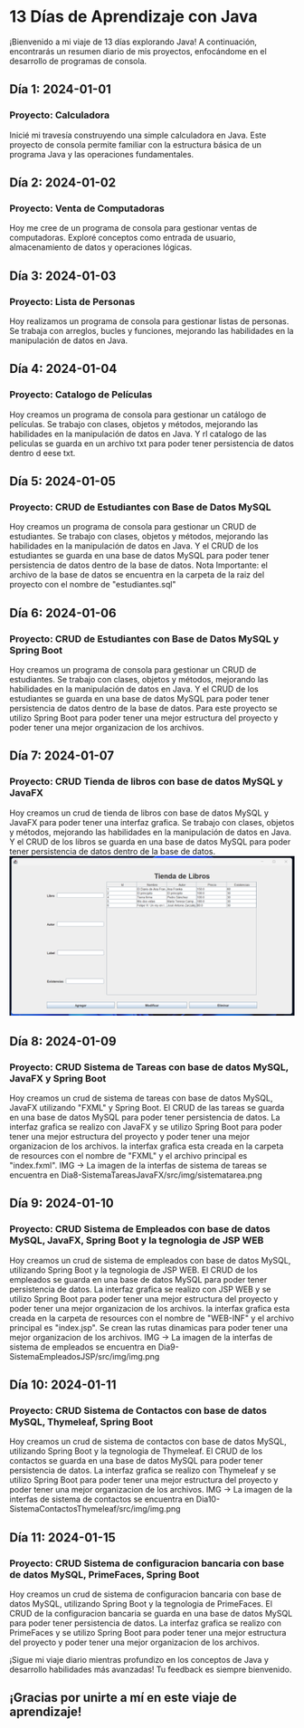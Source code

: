 # 13 Días de Aprendizaje con Java

¡Bienvenido a mi viaje de 13 días explorando Java! 
A continuación, encontrarás un resumen diario de mis proyectos, enfocándome en el desarrollo de programas de consola.

## Día 1: 2024-01-01
### Proyecto: Calculadora
Inicié mi travesía construyendo una simple calculadora en Java. 
Este proyecto de consola permite familiar con la estructura básica de un programa Java y las operaciones fundamentales.

## Día 2: 2024-01-02
### Proyecto: Venta de Computadoras
Hoy me cree de un programa de consola para gestionar ventas de computadoras. 
Exploré conceptos como entrada de usuario, almacenamiento de datos y operaciones lógicas.

## Día 3: 2024-01-03
### Proyecto: Lista de Personas
Hoy realizamos un programa de consola para gestionar listas de personas. 
Se trabaja con arreglos, bucles y funciones, mejorando las habilidades en la manipulación de datos en Java.

## Día 4: 2024-01-04
### Proyecto: Catalogo de Películas
Hoy creamos un programa de consola para gestionar un catálogo de películas.
Se trabajo con clases, objetos y métodos, mejorando las habilidades en la manipulación de datos en Java.
Y rl catalogo de las peliculas se guarda en un archivo txt para poder tener persistencia de datos dentro d eese txt.

## Día 5: 2024-01-05
### Proyecto: CRUD de Estudiantes con Base de Datos MySQL
Hoy creamos un programa de consola para gestionar un CRUD de estudiantes.
Se trabajo con clases, objetos y métodos, mejorando las habilidades en la manipulación de datos en Java.
Y el CRUD de los estudiantes se guarda en una base de datos MySQL para poder tener persistencia de datos dentro de la base de datos.
Nota Importante: el archivo de la base de datos se encuentra en la carpeta de la raiz del proyecto con el nombre de "estudiantes.sql"

## Día 6: 2024-01-06
### Proyecto: CRUD de Estudiantes con Base de Datos MySQL y Spring Boot
Hoy creamos un programa de consola para gestionar un CRUD de estudiantes.
Se trabajo con clases, objetos y métodos, mejorando las habilidades en la manipulación de datos en Java.
Y el CRUD de los estudiantes se guarda en una base de datos MySQL para poder tener persistencia de datos dentro de la base de datos.
Para este proyecto se utilizo Spring Boot para poder tener una mejor estructura del proyecto y poder tener una mejor organizacion de los archivos.

## Día 7: 2024-01-07
### Proyecto: CRUD Tienda de libros con base de datos MySQL y JavaFX
Hoy creamos un crud de tienda de libros con base de datos MySQL y JavaFX para poder tener una interfaz grafica.
Se trabajo con clases, objetos y métodos, mejorando las habilidades en la manipulación de datos en Java.
Y el CRUD de los libros se guarda en una base de datos MySQL para poder tener persistencia de datos dentro de la base de datos.
<img src="Dia7-TiendaLibrosJavaFX/src/img/img.png" title="Imagen de la interfas de tienda de libros"/>


## Día 8: 2024-01-09
### Proyecto: CRUD Sistema de Tareas con base de datos MySQL, JavaFX y Spring Boot 
Hoy creamos un crud de sistema de tareas con base de datos MySQL, JavaFX utilizando "FXML" y Spring Boot.
El CRUD de las tareas se guarda en una base de datos MySQL para poder tener persistencia de datos.
La interfaz grafica se realizo con JavaFX y se utilizo Spring Boot para poder tener una mejor estructura del proyecto y poder tener una mejor organizacion de los archivos.
la interfax grafica esta creada en la carpeta de resources con el nombre de "FXML" y el archivo principal es "index.fxml". 
IMG -> La imagen de la interfas de sistema de tareas se encuentra en Dia8-SistemaTareasJavaFX/src/img/sistematarea.png


## Día 9: 2024-01-10
### Proyecto: CRUD Sistema de Empleados con base de datos MySQL, JavaFX, Spring Boot y la tegnologia de JSP WEB
Hoy creamos un crud de sistema de empleados con base de datos MySQL, utilizando Spring Boot y la tegnologia de JSP WEB.
El CRUD de los empleados se guarda en una base de datos MySQL para poder tener persistencia de datos.
La interfaz grafica se realizo con JSP WEB y se utilizo Spring Boot para poder tener una mejor estructura del proyecto y poder tener una mejor organizacion de los archivos.
la interfax grafica esta creada en la carpeta de resources con el nombre de "WEB-INF" y el archivo principal es "index.jsp".
Se crean las rutas dinamicas para poder tener una mejor organizacion de los archivos.
IMG -> La imagen de la interfas de sistema de empleados se encuentra en Dia9-SistemaEmpleadosJSP/src/img/img.png


## Día 10: 2024-01-11
### Proyecto: CRUD Sistema de Contactos con base de datos MySQL, Thymeleaf, Spring Boot
Hoy creamos un crud de sistema de contactos con base de datos MySQL, utilizando Spring Boot y la tegnologia de Thymeleaf.
El CRUD de los contactos se guarda en una base de datos MySQL para poder tener persistencia de datos.
La interfaz grafica se realizo con Thymeleaf y se utilizo Spring Boot para poder tener una mejor estructura del proyecto y poder tener una mejor organizacion de los archivos.
IMG -> La imagen de la interfas de sistema de contactos se encuentra en Dia10-SistemaContactosThymeleaf/src/img/img.png


## Día 11: 2024-01-15
### Proyecto: CRUD Sistema de configuracion bancaria con base de datos MySQL, PrimeFaces, Spring Boot
Hoy creamos un crud de sistema de configuracion bancaria con base de datos MySQL, utilizando Spring Boot y la tegnologia de PrimeFaces.
El CRUD de la configuracion bancaria se guarda en una base de datos MySQL para poder tener persistencia de datos.
La interfaz grafica se realizo con PrimeFaces y se utilizo Spring Boot para poder tener una mejor estructura del proyecto y poder tener una mejor organizacion de los archivos.


¡Sigue mi viaje diario mientras profundizo en los conceptos de Java y desarrollo habilidades más avanzadas! 
Tu feedback es siempre bienvenido. 

## ¡Gracias por unirte a mí en este viaje de aprendizaje!
